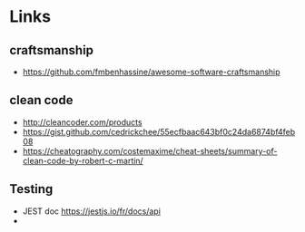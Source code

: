 # Links

## craftsmanship

- https://github.com/fmbenhassine/awesome-software-craftsmanship 


## clean code

- http://cleancoder.com/products 
- https://gist.github.com/cedrickchee/55ecfbaac643bf0c24da6874bf4feb08
- https://cheatography.com/costemaxime/cheat-sheets/summary-of-clean-code-by-robert-c-martin/


## Testing

- JEST doc https://jestjs.io/fr/docs/api 
- 